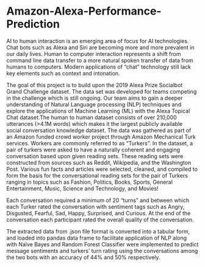# Amazon-Alexa-Performance-Prediction

AI to human interaction is an emerging area of focus for AI technologies. Chat bots such as Alexa and Siri are becoming more and more prevalent in our daily lives. Human to computer interaction represents a shift from command line data transfer to a more natural spoken transfer of data from humans to computers. Modern applications of “chat” technology still lack key elements such as context and intonation.

The goal of this project is to build upon the 2019 Alexa Prize Socialbot Grand Challenge dataset. The data set was developed for teams competing in the challenge which is still ongoing. Our team aims to gain a deeper understanding of Natural Language processing (NLP) techniques and explore the applications of Machine Learning (ML) with the Alexa Topical Chat dataset.The human to human dataset consists of over 210,000 utterances (>4.1M words) which makes it the largest publicly available social conversation knowledge dataset. The data was gathered as part of an Amazon funded crowd worker project through Amazon Mechanical Turk services. Workers are commonly referred to as “Turkers”. In the dataset, a pair of turkers were asked to have a naturally coherent and engaging conversation based upon given reading sets. These reading sets were constructed from sources such as Reddit, Wikipedia, and the Washington Post. Various fun facts and articles were selected, cleaned, and compiled to form the basis for the conversational reading sets for the pair of Turkers ranging in topics such as Fashion, Politics, Books, Sports, General Entertainment, Music, Science and Technology, and Movies!

Each conversation required a minimum of 20 “turns” and between which each Turker rated the conversation with sentiment tags such as Angry, Disgusted, Fearful, Sad, Happy, Surprised, and Curious. At the end of the conversation each participant rated the overall quality of the conversation.

The extracted data from .json file format is converted into a tabular form, and loaded into pandas data frame to facilitate application of NLP along with Naïve Bayes and Random Forest Classifier were implemented to predict message sentiments and turkers’ turn rating using the conversations among the two bots with an accuracy of 44% and 50% respectively.
